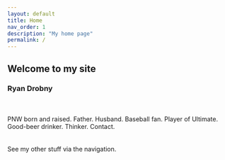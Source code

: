 ```yaml
---
layout: default
title: Home
nav_order: 1
description: "My home page"
permalink: /
---
```


## Welcome to my site

### Ryan Drobny  
\
\
PNW born and raised. Father. Husband. 
Baseball fan. 
Player of Ultimate. 
Good-beer drinker. 
Thinker.
Contact.  
\
\
See my other stuff via the navigation. 
